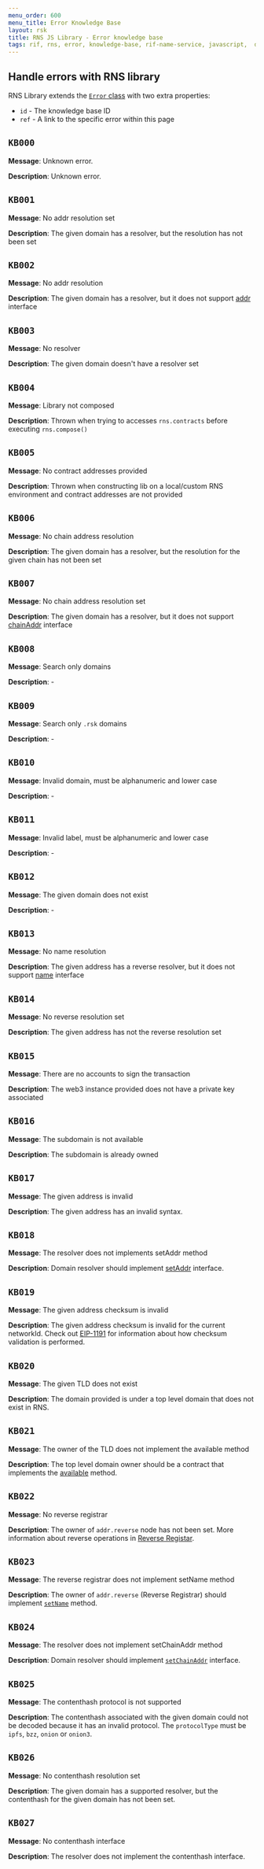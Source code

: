 ```yaml
---
menu_order: 600
menu_title: Error Knowledge Base
layout: rsk
title: RNS JS Library - Error knowledge base
tags: rif, rns, error, knowledge-base, rif-name-service, javascript,  domains, address, integrate, resolver, node, sdk, libraries, infrastructure, protocols, mvp, design, rbtc, defi, decentralized, quick-start, guides, tutorial, networks, dapps, tools, rootstock, rsk, ethereum, smart-contracts, install, get-started, how-to, mainnet, testnet, contracts, wallets, web3, crypto
---
```


## Handle errors with RNS library

RNS Library extends the [`Error` class](https://developer.mozilla.org/es/docs/Web/JavaScript/Referencia/Objetos_globales/Error) with two extra properties:

- `id` - The knowledge base ID
- `ref` - A link to the specific error within this page

## `KB000`

**Message**: Unknown error.

**Description**: Unknown error.

## `KB001`

**Message**: No addr resolution set

**Description**: The given domain has a resolver, but the resolution has not been set

## `KB002`

**Message**: No addr resolution

**Description**: The given domain has a resolver, but it does not support [addr](/rif/rns/architecture/Resolver/#addr) interface

## `KB003`

**Message**: No resolver

**Description**: The given domain doesn't have a resolver set

## `KB004`

**Message**: Library not composed

**Description**: Thrown when trying to accesses `rns.contracts` before executing `rns.compose()`

## `KB005`

**Message**: No contract addresses provided

**Description**: Thrown when constructing lib on a local/custom RNS environment and contract addresses are not provided

## `KB006`

**Message**: No chain address resolution

**Description**: The given domain has a resolver, but the resolution for the given chain has not been set

## `KB007`

**Message**: No chain address resolution set

**Description**: The given domain has a resolver, but it does not support [chainAddr](/rif/rns/architecture/MultiCryptoResolver) interface

## `KB008`

**Message**: Search only domains

**Description**: -

## `KB009`

**Message**: Search only `.rsk` domains

**Description**: -

## `KB010`

**Message**: Invalid domain, must be alphanumeric and lower case

**Description**: -

## `KB011`

**Message**: Invalid label, must be alphanumeric and lower case

**Description**: -

## `KB012`

**Message**: The given domain does not exist

**Description**: -

## `KB013`

**Message**: No name resolution

**Description**: The given address has a reverse resolver, but it does not support [name](/rif/rns/architecture/NameResolver#name) interface

## `KB014`

**Message**: No reverse resolution set

**Description**: The given address has not the reverse resolution set

## `KB015`

**Message**: There are no accounts to sign the transaction

**Description**: The web3 instance provided does not have a private key associated

## `KB016`

**Message**: The subdomain is not available

**Description**: The subdomain is already owned

## `KB017`

**Message**: The given address is invalid

**Description**: The given address has an invalid syntax.

## `KB018`

**Message**: The resolver does not implements setAddr method

**Description**: Domain resolver should implement [setAddr](/rif/rns/architecture/Resolver#setaddr) interface.

## `KB019`

**Message**: The given address checksum is invalid

**Description**: The given address checksum is invalid for the current networkId. Check out [EIP-1191](https://eips.ethereum.org/EIPS/eip-1191) for information about how checksum validation is performed.

## `KB020`

**Message**: The given TLD does not exist

**Description**: The domain provided is under a top level domain that does not exist in RNS.

## `KB021`

**Message**: The owner of the TLD does not implement the available method

**Description**: The top level domain owner should be a contract that implements the [available](/rif/rns/architecture/rsk-registrar/rskowner#available) method.

## `KB022`

**Message**: No reverse registrar

**Description**: The owner of `addr.reverse` node has not been set. More information about reverse operations in [Reverse Registar](/rif/rns/architecture/ReverseRegistrar).

## `KB023`

**Message**: The reverse registrar does not implement setName method

**Description**: The owner of `addr.reverse` (Reverse Registrar) should implement [`setName`](/rif/rns/architecture/ReverseRegistrar#setname) method.

## `KB024`

**Message**: The resolver does not implement setChainAddr method

**Description**: Domain resolver should implement [`setChainAddr`](/rif/rns/architecture/MultiCryptoResolver#setchainaddr) interface.

## `KB025`

**Message**: The contenthash protocol is not supported

**Description**: The contenthash associated with the given domain could not be decoded because it has an invalid protocol. The `protocolType` must be `ipfs`, `bzz`, `onion` or `onion3`.

## `KB026`

**Message**: No contenthash resolution set

**Description**: The given domain has a supported resolver, but the contenthash for the given domain has not been set.

## `KB027`

**Message**: No contenthash interface

**Description**: The resolver does not implement the contenthash interface.

